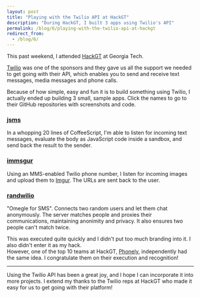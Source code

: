 ```yaml
---
layout: post
title: "Playing with the Twilio API at HackGT"
description: "During HackGT, I built 3 apps using Twilio's API"
permalink: /blog/6/playing-with-the-twilio-api-at-hackgt
redirect_from:
  - /blog/6/
---
```


This past weekend, I attended [HackGT](http://hackgt.com/) at Georgia Tech.

[Twilio](https://www.twilio.com/) was one of the sponsors and they gave us 
all the support we needed to get going with their API, which enables you to 
send and receive text messages, media messages and phone calls.

Because of how simple, easy and fun it is to build something using Twilio, 
I actually ended up building 3 small, sample apps. Click the names to go 
to their GitHub repositories with screenshots and code.

### [jsms](https://github.com/gberger/jsms)

In a whopping 20 lines of CoffeeScript, I'm able to listen for incoming
text messages, evaluate the body as JavaScript code inside a sandbox,
and send back the result to the sender.

### [immsgur](https://github.com/gberger/immsgur)

Using an MMS-enabled Twilio phone number, I listen for incoming images
and upload them to [Imgur](https://imgur.com/). The URLs are sent back
to the user.

### [randwilio](https://github.com/gberger/randwilio)

"Omegle for SMS". Connects two random users and let them chat anonymously. 
The server matches people and proxies their communications, maintaining anonimity
and privacy. It also ensures two people can't match twice.

This was executed quite quickly and I didn't put too much branding into it.
I also didn't enter it as my hack.    
However, one of the top 10 teams at HackGT, [Phonely](http://hackgt2014.challengepost.com/submissions/26964-phonely),
independently had the same idea. I congratulate them on their execution
and recognition!

----

Using the Twilio API has been a great joy, and I hope I can incorporate
it into more projects. I extend my thanks to the Twilio reps at HackGT
who made it easy for us to get going with their platform!
